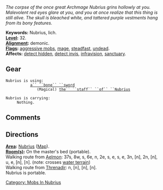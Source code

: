 *The corpse of the once great Archmage Nubrius grins hollowly at you.
Malevolent red eyes glare at you, and you at once realize that this
thing is still alive. The skull is bleached white, and tattered purple
vestments hang from its bony features.*

**Keywords:** Nubrius, lich.  
**[Level](Level.md "wikilink"):** 32.  
**[Alignment](Alignment.md "wikilink"):** demonic.  
**[Flags](:Category:_Mob_Types.md "wikilink"):** [aggressive
mobs](Aggressive_Mobs.md "wikilink"),
[mage](Spellcasting_Mobs.md "wikilink"),
[steadfast](Sentinel_Mobs.md "wikilink"),
[undead](Undead_Mobs.md "wikilink").  
**Affects:** [detect hidden](Detect_Hidden.md "wikilink"), [detect
invis](Detect_Invis.md "wikilink"),
[infravision](Infravision.md "wikilink"),
[sanctuary](Sanctuary.md "wikilink").  

## Gear

`Nubrius is using:`  
<wielded>`           `[`a`` ``bone`` ``sword`](Bone_Sword.md "wikilink")  
<held>`              (Magical) `[`the`` ``staff`` ``of`` ``Nubrius`](Staff_Of_Nubrius.md "wikilink")

`Nubrius is carrying:`  
`     Nothing.`

## Comments

## Directions

**[Area](:Category:_Areas.md "wikilink"):**
[Nubrius](:Category:_Nubrius.md "wikilink")
([Map](Nubrius_Map.md "wikilink")).  
**[Room(s)](:Category:_Rooms.md "wikilink"):** On the master's bed
(portable).  
Walking route from [Aelmon](Aelmon.md "wikilink"): 37s, 8w, s, 6e, n,
2e, s, e, s, e, 3n, \[n\], 2n, \[n\], u, e, \[n\], \[n\]. (note: crosses
[water terrain](Water_Terrain.md "wikilink"))  
Walking route from [Threnadir](Threnadir.md "wikilink"): n, \[n\],
\[n\], \[n\].  
Nubrius is portable.  

[Category: Mobs In Nubrius](Category:_Mobs_In_Nubrius "wikilink")
